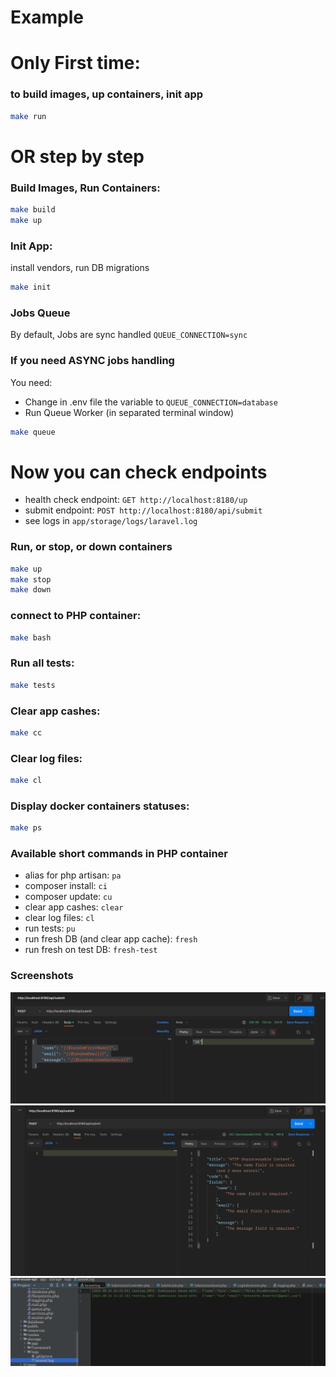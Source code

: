 # Example

# Only First time:
### to build images, up containers, init app
```bash
make run
```
# OR step by step

### Build Images, Run Containers:
```bash
make build
make up
```

### Init App: 
install vendors, run DB migrations
```bash
make init
```

### Jobs Queue
By default, Jobs are sync handled
`QUEUE_CONNECTION=sync`

### If you need ASYNC jobs handling
You need:
- Change in .env file the variable to `QUEUE_CONNECTION=database`
- Run Queue Worker
(in separated terminal window)
```bash
make queue
```

# Now you can check endpoints
- health check endpoint: `GET http://localhost:8180/up`
- submit endpoint: `POST http://localhost:8180/api/submit`
- see logs in `app/storage/logs/laravel.log`

### Run, or stop, or down containers
```bash
make up
make stop
make down
```

### connect to PHP container:
```bash
make bash
```

### Run all tests:
```bash
make tests
```

### Clear app cashes:
```bash
make cc
```

### Clear log files:
```bash
make cl
```

### Display docker containers statuses:
```bash
make ps
```

### Available short commands in PHP container
- alias for php artisan: ```pa```
- composer install: ```ci```
- composer update: ```cu```
- clear app cashes: ```clear```
- clear log files: ```cl```
- run tests: ```pu```
- run fresh DB (and clear app cache): ```fresh```
- run fresh on test DB: ```fresh-test```

### Screenshots
![screenshots/screenshot-1.png](screenshots/screenshot-1.png "screenshot-1")
![screenshots/screenshot-2.png](screenshots/screenshot-2.png "screenshot-2")
![screenshots/screenshot-3.png](screenshots/screenshot-3.png "screenshot-3")
